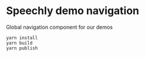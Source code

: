 # Speechly demo navigation

Global navigation component for our demos

```
yarn install
yarn build
yarn publish
```

